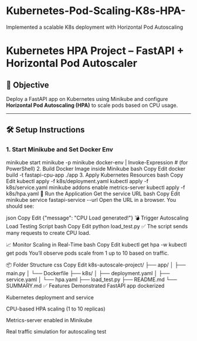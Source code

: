 # Kubernetes-Pod-Scaling-K8s-HPA-
Implemented a scalable K8s deployment with Horizontal Pod Autoscaling


# Kubernetes HPA Project – FastAPI + Horizontal Pod Autoscaler

## 📌 Objective

Deploy a FastAPI app on Kubernetes using Minikube and configure **Horizontal Pod Autoscaling (HPA)** to scale pods based on CPU usage.

---

## 🛠 Setup Instructions

### 1. Start Minikube and Set Docker Env

minikube start
minikube -p minikube docker-env | Invoke-Expression  # (for PowerShell)
2. Build Docker Image inside Minikube
bash
Copy
Edit
docker build -t fastapi-cpu-app ./app
3. Apply Kubernetes Resources
bash
Copy
Edit
kubectl apply -f k8s/deployment.yaml
kubectl apply -f k8s/service.yaml
minikube addons enable metrics-server
kubectl apply -f k8s/hpa.yaml
🚀 Run the Application
Get the service URL
bash
Copy
Edit
minikube service fastapi-service --url
Open the URL in a browser. You should see:

json
Copy
Edit
{"message": "CPU Load generated!"}
💣 Trigger Autoscaling
Load Testing Script
bash
Copy
Edit
python load_test.py
✅ The script sends many requests to create CPU load.

📈 Monitor Scaling in Real-Time
bash
Copy
Edit
kubectl get hpa -w
kubectl get pods
You’ll observe pods scale from 1 up to 10 based on traffic.

📦 Folder Structure
css
Copy
Edit
k8s-autoscale-project/
├── app/
│   ├── main.py
│   └── Dockerfile
├── k8s/
│   ├── deployment.yaml
│   ├── service.yaml
│   └── hpa.yaml
├── load_test.py
├── README.md
└── SUMMARY.md
✅ Features Demonstrated
FastAPI app dockerized

Kubernetes deployment and service

CPU-based HPA scaling (1 to 10 replicas)

Metrics-server enabled in Minikube

Real traffic simulation for autoscaling test
